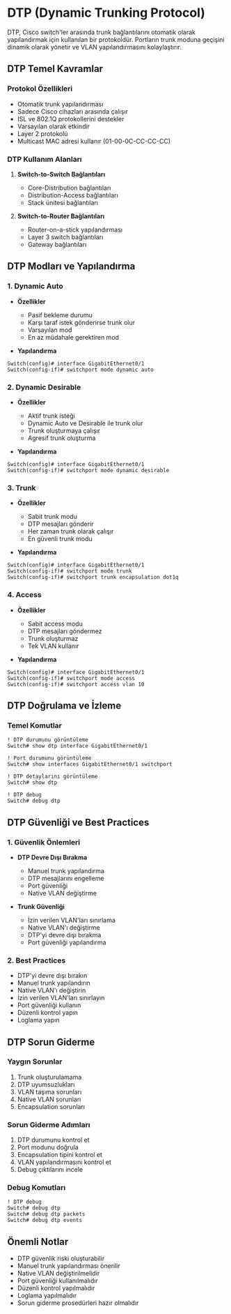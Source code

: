 # DTP (Dynamic Trunking Protocol)

DTP, Cisco switch'ler arasında trunk bağlantılarını otomatik olarak yapılandırmak için kullanılan bir protokoldür. Portların trunk moduna geçişini dinamik olarak yönetir ve VLAN yapılandırmasını kolaylaştırır.

## DTP Temel Kavramlar

### Protokol Özellikleri
- Otomatik trunk yapılandırması
- Sadece Cisco cihazları arasında çalışır
- ISL ve 802.1Q protokollerini destekler
- Varsayılan olarak etkindir
- Layer 2 protokolü
- Multicast MAC adresi kullanır (01-00-0C-CC-CC-CC)

### DTP Kullanım Alanları
1. **Switch-to-Switch Bağlantıları**
   - Core-Distribution bağlantıları
   - Distribution-Access bağlantıları
   - Stack ünitesi bağlantıları

2. **Switch-to-Router Bağlantıları**
   - Router-on-a-stick yapılandırması
   - Layer 3 switch bağlantıları
   - Gateway bağlantıları

## DTP Modları ve Yapılandırma

### 1. Dynamic Auto
- **Özellikler**
  - Pasif bekleme durumu
  - Karşı taraf istek gönderirse trunk olur
  - Varsayılan mod
  - En az müdahale gerektiren mod

- **Yapılandırma**
```cisco
Switch(config)# interface GigabitEthernet0/1
Switch(config-if)# switchport mode dynamic auto
```

### 2. Dynamic Desirable
- **Özellikler**
  - Aktif trunk isteği
  - Dynamic Auto ve Desirable ile trunk olur
  - Trunk oluşturmaya çalışır
  - Agresif trunk oluşturma

- **Yapılandırma**
```cisco
Switch(config)# interface GigabitEthernet0/1
Switch(config-if)# switchport mode dynamic desirable
```

### 3. Trunk
- **Özellikler**
  - Sabit trunk modu
  - DTP mesajları gönderir
  - Her zaman trunk olarak çalışır
  - En güvenli trunk modu

- **Yapılandırma**
```cisco
Switch(config)# interface GigabitEthernet0/1
Switch(config-if)# switchport mode trunk
Switch(config-if)# switchport trunk encapsulation dot1q
```

### 4. Access
- **Özellikler**
  - Sabit access modu
  - DTP mesajları göndermez
  - Trunk oluşturmaz
  - Tek VLAN kullanır

- **Yapılandırma**
```cisco
Switch(config)# interface GigabitEthernet0/1
Switch(config-if)# switchport mode access
Switch(config-if)# switchport access vlan 10
```

## DTP Doğrulama ve İzleme

### Temel Komutlar
```cisco
! DTP durumunu görüntüleme
Switch# show dtp interface GigabitEthernet0/1

! Port durumunu görüntüleme
Switch# show interfaces GigabitEthernet0/1 switchport

! DTP detaylarını görüntüleme
Switch# show dtp

! DTP debug
Switch# debug dtp
```

## DTP Güvenliği ve Best Practices

### 1. Güvenlik Önlemleri
- **DTP Devre Dışı Bırakma**
  - Manuel trunk yapılandırma
  - DTP mesajlarını engelleme
  - Port güvenliği
  - Native VLAN değiştirme

- **Trunk Güvenliği**
  - İzin verilen VLAN'ları sınırlama
  - Native VLAN'ı değiştirme
  - DTP'yi devre dışı bırakma
  - Port güvenliği yapılandırma

### 2. Best Practices
- DTP'yi devre dışı bırakın
- Manuel trunk yapılandırın
- Native VLAN'ı değiştirin
- İzin verilen VLAN'ları sınırlayın
- Port güvenliği kullanın
- Düzenli kontrol yapın
- Loglama yapın

## DTP Sorun Giderme

### Yaygın Sorunlar
1. Trunk oluşturulamama
2. DTP uyumsuzlukları
3. VLAN taşıma sorunları
4. Native VLAN sorunları
5. Encapsulation sorunları

### Sorun Giderme Adımları
1. DTP durumunu kontrol et
2. Port modunu doğrula
3. Encapsulation tipini kontrol et
4. VLAN yapılandırmasını kontrol et
5. Debug çıktılarını incele

### Debug Komutları
```cisco
! DTP debug
Switch# debug dtp
Switch# debug dtp packets
Switch# debug dtp events
```

## Önemli Notlar
- DTP güvenlik riski oluşturabilir
- Manuel trunk yapılandırması önerilir
- Native VLAN değiştirilmelidir
- Port güvenliği kullanılmalıdır
- Düzenli kontrol yapılmalıdır
- Loglama yapılmalıdır
- Sorun giderme prosedürleri hazır olmalıdır 